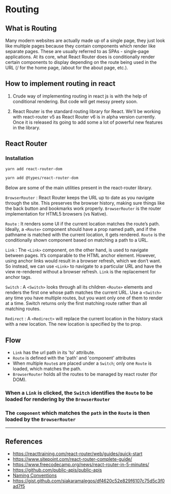 # Routing

## What is Routing

Many modern websites are actually made up of a single page, they just look like multiple pages because they contain components which render like separate pages. These are usually referred to as SPAs - single-page applications. At its core, what React Router does is conditionally render certain components to display depending on the route being used in the URL (/ for the home page, /about for the about page, etc.).

## How to implement routing in react

1. Crude way of implementing routing in react js is with the help of conditional rendering. But code will get messy preety soon.

2. React Router is the standard routing library for React.
   We'll be working with react-router v5 as React Router v6 is in alpha version currently. Once it is released its going to add some a lot of powerful new features in the library.

## React Router

### Installation

```bash
yarn add react-router-dom

yarn add @types/react-router-dom
```

Below are some of the main utilities present in the react-router library.

`BrowserRouter` : React Router keeps the URL up to date as you navigate through the site. This preserves the browser history, making sure things like the back button and bookmarks work properly.
`BrowserRouter` is the router implementation for HTML5 browsers (vs Native).

`Route` : It renders some UI if the current location matches the route’s path. Ideally, a `<Route>` component should have a prop named path, and if the pathname is matched with the current location, it gets rendered.
`Route` is the conditionally shown component based on matching a path to a URL.

`Link` : The `<Link>` component, on the other hand, is used to navigate between pages. It’s comparable to the HTML anchor element. However, using anchor links would result in a browser refresh, which we don’t want. So instead, we can use `<Link>` to navigate to a particular URL and have the view re-rendered without a browser refresh.
`Link` is the replacement for anchor tags.

`Switch` : A `<Switch>` looks through all its children `<Route>` elements and renders the first one whose path matches the current URL. Use a `<Switch>` any time you have multiple routes, but you want only one of them to render at a time.
Switch returns only the first matching route rather than all matching routes.

`Redirect` : A `<Redirect>` will replace the current location in the history stack with a new location. The new location is specified by the to prop.

## Flow

- `Link` has the url path in its 'to' attribute.
- `Route` is defined with the 'path' and 'component' attributes
- When multiple `Route`s are placed under a `Switch`; only one `Route` is loaded, which matches the path.
- `BrowserRouter` holds all the routes to be managed by react router (for DOM).

### When a `Link` is clicked, the `Switch` identifies the `Route` to be loaded for rendering by the `BrowserRouter`

### The `component` which matches the `path` in the `Route` is then loaded by the `BrowserRouter`

---

## References

- https://reacttraining.com/react-router/web/guides/quick-start
- https://www.sitepoint.com/react-router-complete-guide/
- https://www.freecodecamp.org/news/react-router-in-5-minutes/
- https://github.com/public-apis/public-apis
- [Naming Conventions](https://github.com/unional/typescript-guidebook/blob/master/pages/default/draft/naming-conventions.md#file-naming)
- https://gist.github.com/siakaramalegos/df4620c52e829f6107c75d5c3f0ad7f5
